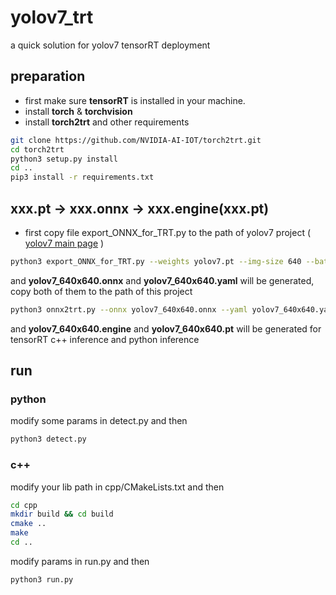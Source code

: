# yolov7_trt
a quick solution for yolov7 tensorRT deployment
## preparation
- first make sure **tensorRT** is installed in your machine.
- install **torch** & **torchvision**
- install **torch2trt** and other requirements
```bash
git clone https://github.com/NVIDIA-AI-IOT/torch2trt.git
cd torch2trt
python3 setup.py install
cd ..
pip3 install -r requirements.txt
```

## xxx.pt -> xxx.onnx -> xxx.engine(xxx.pt)

- first copy file export_ONNX_for_TRT.py to the path of yolov7 project ( [yolov7 main page](https://github.com/WongKinYiu/yolov7) )

```bash
python3 export_ONNX_for_TRT.py --weights yolov7.pt --img-size 640 --batch-size 1 --simplify --opset 10
```
and **yolov7_640x640.onnx** and **yolov7_640x640.yaml** will be generated, copy both of them to the path of this project

```bash
python3 onnx2trt.py --onnx yolov7_640x640.onnx --yaml yolov7_640x640.yaml --workspace 8 --fp16
```
and **yolov7_640x640.engine** and **yolov7_640x640.pt** will be generated for tensorRT c++ inference and python inference

## run
### python
modify some params in detect.py and then
```bash
python3 detect.py
```

### c++
modify your lib path in cpp/CMakeLists.txt and then
```bash
cd cpp
mkdir build && cd build
cmake ..
make
cd ..
```
modify params in run.py and then

```bash
python3 run.py
```

